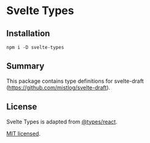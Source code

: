 # Svelte Types

## Installation
```shell
npm i -D svelte-types
```

## Summary

This package contains type definitions for svelte-draft (https://github.com/mistlog/svelte-draft).


## License

Svelte Types is adapted from [@types/react](https://www.npmjs.com/package/@types/react).

[MIT licensed](https://github.com/mistlog/svelte-types/blob/master/LICENSE).